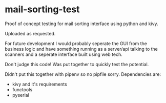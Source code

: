 # mail-sorting-test
Proof of concept testing for mail sorting interface using python and kivy.

Uploaded as requested.

For future development I would probably seperate the GUI from the business logic and have something running as a server/api talking to the scanners and a seperate interface built using web tech.

Don't judge this code! Was put together to quickly test the potential.

Didn't put this together with pipenv so no pipfile sorry. Dependencies are:

  - kivy and it's requirements
  - functools
  - pyserial
